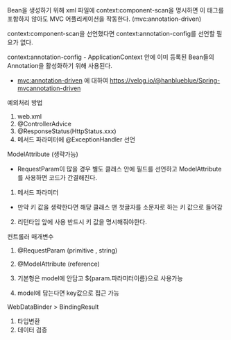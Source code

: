 Bean을 생성하기 위해 xml 파일에 context:component-scan을 명시하면 이 태그를 포함하지 않아도 MVC 어플리케이션을 작동한다. (mvc:annotation-driven)

context:component-scan을 선언했다면 context:annotation-config를 선언할 필요가 없다.

context:annotation-config - ApplicationContext 안에 이미 등록된 Bean들의 Annotation을 활성화하기 위해 사용된다.

- <mvc:annotation-driven> 에 대하여
  https://velog.io/@hanblueblue/Spring-mvcannotation-driven

예외처리 방법

1. web.xml
2. @ControllerAdvice
3. @ResponseStatus(HttpStatus.xxx)
4. 메서드 파라미터에 @ExceptionHandler 선언

ModelAttribute (생략가능)

- RequestParam이 많을 경우 별도 클래스 안에 필드를 선언하고 ModelAttribute를 사용하면 코드가 간결해진다.

1. 메서드 파라미터

- 만약 키 값을 생략한다면 해당 클래스 맨 첫글자를 소문자로 하는 키 값으로 들어감

2. 리턴타입 앞에 사용 반드시 키 값을 명시해줘야한다.

컨트롤러 매개변수

1. @RequestParam (primitive , string)
2. @ModelAttribute (reference)

3. 기본형은 model에 안담고 ${param.파라미터이름}으로 사용가능
4. model에 담는다면 key값으로 접근 가능

WebDataBinder > BindingResult

1. 타입변환
2. 데이터 검증

